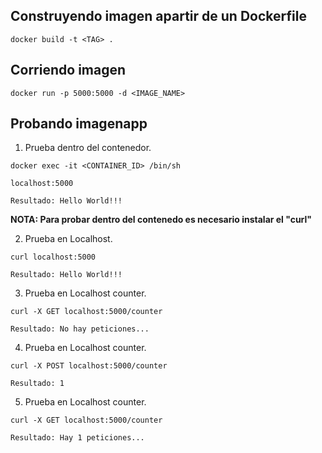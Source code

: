## Construyendo imagen apartir de un Dockerfile

```
docker build -t <TAG> .
```

## Corriendo imagen

```
docker run -p 5000:5000 -d <IMAGE_NAME>
```

## Probando imagenapp

1. Prueba dentro del contenedor.
```
docker exec -it <CONTAINER_ID> /bin/sh

localhost:5000

Resultado: Hello World!!!
```

**NOTA: Para probar dentro del contenedo es necesario instalar el "curl"**

2. Prueba en Localhost.
```
curl localhost:5000

Resultado: Hello World!!!
```

3. Prueba en Localhost counter.
```
curl -X GET localhost:5000/counter

Resultado: No hay peticiones...
```

4. Prueba en Localhost counter.
```
curl -X POST localhost:5000/counter

Resultado: 1
```

5. Prueba en Localhost counter.
```
curl -X GET localhost:5000/counter

Resultado: Hay 1 peticiones...